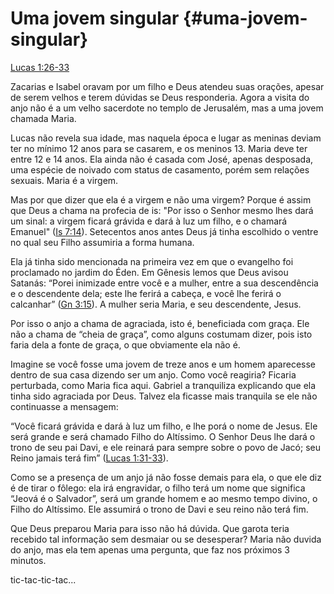 # **Uma jovem singular** {#uma-jovem-singular}

[Lucas 1:26-33](http://bibliaonline.com.br/acf/lc/1/26-33)

Zacarias e Isabel oravam por um filho e Deus atendeu suas orações, apesar de serem velhos e terem dúvidas se Deus responderia. Agora a visita do anjo não é a um velho sacerdote no templo de Jerusalém, mas a uma jovem chamada Maria.

Lucas não revela sua idade, mas naquela época e lugar as meninas deviam ter no mínimo 12 anos para se casarem, e os meninos 13\. Maria deve ter entre 12 e 14 anos. Ela ainda não é casada com José, apenas desposada, uma espécie de noivado com status de casamento, porém sem relações sexuais. Maria é a virgem.

Mas por que dizer que ela é a virgem e não uma virgem? Porque é assim que Deus a chama na profecia de is: &quot;Por isso o Senhor mesmo lhes dará um sinal: a virgem ficará grávida e dará à luz um filho, e o chamará Emanuel&quot; ([Is 7:14](http://bibliaonline.com.br/acf/is/7/14)). Setecentos anos antes Deus já tinha escolhido o ventre no qual seu Filho assumiria a forma humana.

Ela já tinha sido mencionada na primeira vez em que o evangelho foi proclamado no jardim do Éden. Em Gênesis lemos que Deus avisou Satanás: “Porei inimizade entre você e a mulher, entre a sua descendência e o descendente dela; este lhe ferirá a cabeça, e você lhe ferirá o calcanhar” ([Gn 3:15](http://bibliaonline.com.br/acf/gn/3/15)). A mulher seria Maria, e seu descendente, Jesus.

Por isso o anjo a chama de agraciada, isto é, beneficiada com graça. Ele não a chama de “cheia de graça”, como alguns costumam dizer, pois isto faria dela a fonte de graça, o que obviamente ela não é.

Imagine se você fosse uma jovem de treze anos e um homem aparecesse dentro de sua casa dizendo ser um anjo. Como você reagiria? Ficaria perturbada, como Maria fica aqui. Gabriel a tranquiliza explicando que ela tinha sido agraciada por Deus. Talvez ela ficasse mais tranquila se ele não continuasse a mensagem:

“Você ficará grávida e dará à luz um filho, e lhe porá o nome de Jesus. Ele será grande e será chamado Filho do Altíssimo. O Senhor Deus lhe dará o trono de seu pai Davi, e ele reinará para sempre sobre o povo de Jacó; seu Reino jamais terá fim” ([Lucas 1:31-33](http://bibliaonline.com.br/acf/lc/1/31-33)).

Como se a presença de um anjo já não fosse demais para ela, o que ele diz é de tirar o fôlego: ela irá engravidar, o filho terá um nome que significa “Jeová é o Salvador”, será um grande homem e ao mesmo tempo divino, o Filho do Altíssimo. Ele assumirá o trono de Davi e seu reino não terá fim.

Que Deus preparou Maria para isso não há dúvida. Que garota teria recebido tal informação sem desmaiar ou se desesperar? Maria não duvida do anjo, mas ela tem apenas uma pergunta, que faz nos próximos 3 minutos.

tic-tac-tic-tac...